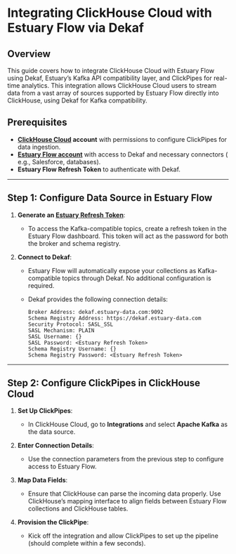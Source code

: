 # Integrating ClickHouse Cloud with Estuary Flow via Dekaf

## Overview

This guide covers how to integrate ClickHouse Cloud with Estuary Flow using Dekaf, Estuary’s Kafka API compatibility
layer, and ClickPipes for real-time analytics. This integration allows ClickHouse Cloud users to stream data from a vast
array of sources supported by Estuary Flow directly into ClickHouse, using Dekaf for Kafka compatibility.

## Prerequisites

- **[ClickHouse Cloud](https://clickhouse.com/) account** with permissions to configure ClickPipes for data ingestion.
- **[Estuary Flow account](https://dashboard.estuary.dev/register)** with access to Dekaf and necessary connectors (
  e.g., Salesforce, databases).
- **Estuary Flow Refresh Token** to authenticate with Dekaf.

---

## Step 1: Configure Data Source in Estuary Flow

1. **Generate an [Estuary Refresh Token](/guides/how_to_generate_refresh_token)**:
    - To access the Kafka-compatible topics, create a refresh token in the Estuary Flow dashboard. This token will act
      as the password for both the broker and schema registry.

2. **Connect to Dekaf**:
    - Estuary Flow will automatically expose your collections as Kafka-compatible topics through Dekaf. No additional
      configuration is required.
    - Dekaf provides the following connection details:

       ```
       Broker Address: dekaf.estuary-data.com:9092
       Schema Registry Address: https://dekaf.estuary-data.com
       Security Protocol: SASL_SSL
       SASL Mechanism: PLAIN
       SASL Username: {}
       SASL Password: <Estuary Refresh Token>
       Schema Registry Username: {}
       Schema Registry Password: <Estuary Refresh Token>
       ```

---

## Step 2: Configure ClickPipes in ClickHouse Cloud

1. **Set Up ClickPipes**:
    - In ClickHouse Cloud, go to **Integrations** and select **Apache Kafka** as the data source.

2. **Enter Connection Details**:
    - Use the connection parameters from the previous step to configure access to Estuary Flow.

3. **Map Data Fields**:
    - Ensure that ClickHouse can parse the incoming data properly. Use ClickHouse’s mapping interface to align fields
      between Estuary Flow collections and ClickHouse tables.

4. **Provision the ClickPipe**:
    - Kick off the integration and allow ClickPipes to set up the pipeline (should complete within a few seconds).
